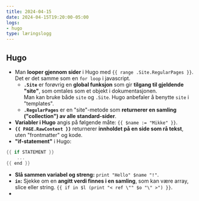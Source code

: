 ```yaml
---
title: 2024-04-15
date: 2024-04-15T19:20:00-05:00
logs:
- hugo
type: læringslogg
---
```

## Hugo
* Man **looper gjennom sider** i Hugo med `{{ range .Site.RegularPages }}`. Det er det samme som en `for loop` i javascript.   
    * **`.Site`** er forøvrig en **global funksjon** som gir **tilgang til gjeldende "site"**, som omtales som et objekt i dokumentasjonen.  
Man kan bruke både `site` og `.Site`. Hugo anbefaler å benytte `site` i "templates".  
    * **`.RegularPages`** er en "site"-metode som **returnerer en samling ("collection") av alle standard-sider**.
* **Variabler i Hugo** angis på følgende måte: `{{ $name := "Mikke" }}`. 
* **`{{ PAGE.RawContent }}`** returnerer **innholdet på en side som rå tekst**, uten "frontmatter" og kode.
* **"if-statement"** i Hugo:
```GO
{{ if STATEMENT }}
    ...
{{ end }}
```
* **Slå sammen variabel og streng:** `print "Hello" $name "!"`. 
* **`in`:** Sjekke om en **angitt verdi finnes i en samling**, som kan være array, slice eller string. `{{ if in $l (print "< ref \"" $o "\" >") }}`.
* 

